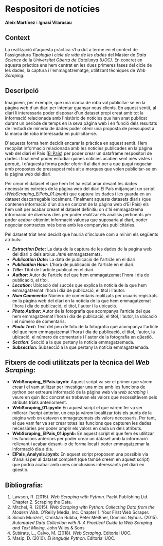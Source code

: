 # Respositori de notícies

**Aleix Martínez** i **Ignasi Vilarasau**

## Context

La realització d'aquesta pràctica s'ha dut a terme en el context de l'assignatura _Tipologia i cicle de vida de les dades_ del Màster de _Data Science_ de la _Universitat Oberta de Catalunya (UOC)_.
En concret en aquesta pràctica ens hem centrat en les dues primeres fases del cicle de les dades, la captura i l'emmagatzematge, utilitzant tècniques de _Web Scraping_. 

## Descripció

Imaginem, per exemple, que una marca de roba vol publicitar-se en la pàgina web d'un diari per intentar guanyar nous clients. En aquest sentit, al diari li interessaria poder disposar d'un dataset propi creat amb tot la informació relacionada amb l'històric de notícies que han anat publicat durant un període de temps en la seva pàgina web i en funció dels resultats de l'estudi de mineria de dades poder oferir una proposta de pressupost a la marca de roba interessada en publicitar-se.

D'aquesta forma hem decidit encarar la pràctica en aquest sentit. Hem recopilat informació relacionada amb les notícies publicades en la pàgina web del diari el País ([El País](http://www.elpais.com/)) per poder crear un dataframe respositori de dades i finalment poder estudiar quines notícies acaben sent més vistes i perquè, i d'aquesta forma poder oferir-li al diari per a que pugui negociar amb propostes de pressupost més alt a marques que volen publicitar-se en la pàgina web del diari.

Per crear el dataset el que hem fet ha estat anar desant les dades necessàries extretes de la pàgina web del diari El País mitjançant un script (_WebScraping_ElPais_01.ipynb_) que captura les dades i les guarda en un dataset descarregable localment. Finalment aquests datasets diaris (que contenen informació d'un dia en concret de la pàgina web d'El País) els hem unit per acabar creant el dataset definitiu on s'hi emmagatzema informació de diversos dies per poder realitzar els anàlisis pertinents per poder acabar obtenint informació valuosa que suposaria al diari, poder negociar contractes més bons amb les companyies publicitàries.

Pel dataset triat hem decidit que hauria d'incloure com a mínim els següents atributs:
* **_Extraction Date_:** La data de la captura de les dades de la pàgina web del diari o dels arxius _.html_ emmagatzemats.
* **_Publication Date_:** La data de publicació de l'article en el diari.
* **_Publication Hour_:** L'hora de publicació de l'article en el diari.
* **_Title_:** Títol de l'article publicat en el diari.
* **_Author_:** Autor de l'article del que hem emmagatzemat l'hora i dia de publicació, el títol.
* **_Location_:** Ubicació del succés que explica la notícia de la que hem emmagatzemat l'hora i dia de publicació, el títol i l'autor.
* **_Num Comments_:** Número de comentaris realitzats per usuaris registrats en la pàgina web del diari en la notícia de la que hem emmagatzemat l'hora i dia de publicació, el títol, l'autor i la ubicació.
* **_Photo Author_:** Autor de la fotografia que acompanya l'article del que hem emmagatzemat l'hora i dia de publicació, el títol, l'autor, la ubicació i el número de comentaris.
* **_Photo Text_:** Text del peu de foto de la fotografia que acompanya l'article del que hem emmagatzemat l'hora i dia de publicació, el títol, l'autor, la ubicació, el número de comentaris i l'autor de la fotografia en qüestió.
* **_Section_:** Secció a la que pertany la notícia emmagatzemada.
* **_Subsection_:** Subsecció a la que pertany la notícia emmagatzemada.


## Fitxers de codi utilitzats per la tècnica del _Web Scraping_:

* **WebScraping_ElPais.ipynb:** Aquest script va ser el primer que vàrem crear i el vam utilitzar per investigar una mica amb les funcions de python per extreure informació de la pàgina web via _web scraping_ i veure en quin lloc concret es trobaven els valors que necessitàvem pels atributs triats anteriorment.
* **WebScraping_01.ipynb:** En aquest script el que vàrem fer va ser millorar l'script anterior, un cop ja vàrem localitzar tots els punts de la pàgina web on estaven emmagatzemats els valors necessaris. Per tant, el que vam fer va ser crear totes les funcions que capturen les dades necessàries per poder omplir els valors en cada un dels atributs.
* **WebScraping_ElPais_01.ipynb:** En aquest script el que fem és utilitzar les funcions anteriors per poder crear un dataset amb la informació rellevant i acabar desant-lo de forma local i poder emmagatzemar la informació dia a dia.
* **ElPais_Analysis.ipynb:** En aquest script proposem una possible via d'anàlisi per al dataset complert (que també creem en aquest script) que podria acabar amb unes conclusions interessants pel diari en qüestió.

## Bibliografia:

1. Lawson, R. (2015). _Web Scraping with Python_. Packt Publishing Ltd. Chapter 2. Scraping the Data.
2. Mitchel, R. (2015). _Web Scraping with Python: Collecting Data from the Modern Web_. O'Reilly Media, Inc. Chapter 1. Your First Web Scraper.
3. Simon Munzert, Christian Rubba, Peter Meißner, Dominic Nyhuis. (2015). _Automated Data Collection with R: A Practical Guide to Web Scraping and Text Mining_. John Wiley & Sons
4. Subirats, L., Calvo, M. (2018). _Web Scraping_. Editorial UOC.
5. Masip, D. (2010). _El lenguaje Python_. Editorial UOC.


